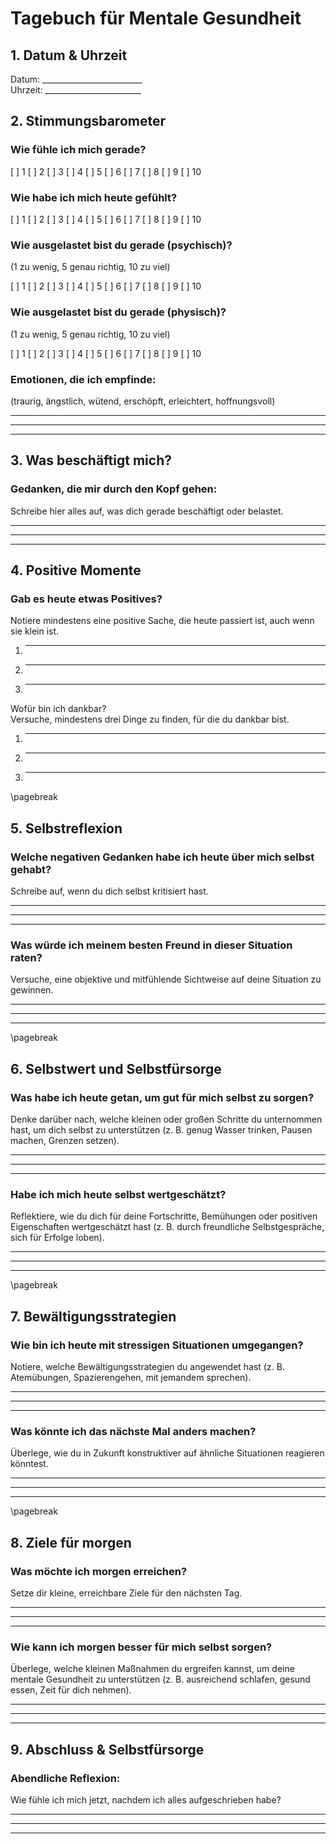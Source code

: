 # Tagebuch für Mentale Gesundheit



## 1. Datum & Uhrzeit
Datum: _________________________  
Uhrzeit: ________________________



## 2. Stimmungsbarometer
### Wie fühle ich mich gerade?

[  ] 1 [  ] 2 [  ] 3 [  ] 4 [  ] 5 [  ] 6 [  ] 7 [  ] 8 [  ] 9 [  ] 10

### Wie habe ich mich heute gefühlt?
[  ] 1 [  ] 2 [  ] 3 [  ] 4 [  ] 5 [  ] 6 [  ] 7 [  ] 8 [  ] 9 [  ] 10

### Wie ausgelastet bist du gerade (psychisch)?
(1 zu wenig, 5 genau richtig, 10 zu viel)

[  ] 1 [  ] 2 [  ] 3 [  ] 4 [  ] 5 [  ] 6 [  ] 7 [  ] 8 [  ] 9 [  ] 10

### Wie ausgelastet bist du gerade (physisch)?

(1 zu wenig, 5 genau richtig, 10 zu viel)

[  ] 1 [  ] 2 [  ] 3 [  ] 4 [  ] 5 [  ] 6 [  ] 7 [  ] 8 [  ] 9 [  ] 10

### Emotionen, die ich empfinde:
(traurig, ängstlich, wütend, erschöpft, erleichtert, hoffnungsvoll)  
___________________________________________________________________________
___________________________________________________________________________
___________________________________________________________________________



## 3. Was beschäftigt mich?
### Gedanken, die mir durch den Kopf gehen:  
Schreibe hier alles auf, was dich gerade beschäftigt oder belastet.  
___________________________________________________________________________
___________________________________________________________________________
___________________________________________________________________________



## 4. Positive Momente
### Gab es heute etwas Positives?  
Notiere mindestens eine positive Sache, die heute passiert ist, auch wenn sie klein ist.  
1. _______________________________________________________________________
2. _______________________________________________________________________
3. _______________________________________________________________________

Wofür bin ich dankbar?  
Versuche, mindestens drei Dinge zu finden, für die du dankbar bist.  
1. _______________________________________________________________________ 
2. _______________________________________________________________________  
3. _______________________________________________________________________

\pagebreak

## 5. Selbstreflexion
### Welche negativen Gedanken habe ich heute über mich selbst gehabt?  
Schreibe auf, wenn du dich selbst kritisiert hast.  
___________________________________________________________________________
___________________________________________________________________________
___________________________________________________________________________


### Was würde ich meinem besten Freund in dieser Situation raten?  
Versuche, eine objektive und mitfühlende Sichtweise auf deine Situation zu gewinnen.  
___________________________________________________________________________
___________________________________________________________________________
___________________________________________________________________________  

\pagebreak

## 6. Selbstwert und Selbstfürsorge
### Was habe ich heute getan, um gut für mich selbst zu sorgen?
Denke darüber nach, welche kleinen oder großen Schritte du unternommen hast, um dich selbst zu unterstützen (z. B. genug Wasser trinken, Pausen machen, Grenzen setzen).
___________________________________________________________________________
___________________________________________________________________________
___________________________________________________________________________

### Habe ich mich heute selbst wertgeschätzt?
Reflektiere, wie du dich für deine Fortschritte, Bemühungen oder positiven Eigenschaften wertgeschätzt hast (z. B. durch freundliche Selbstgespräche, sich für Erfolge loben).
___________________________________________________________________________
___________________________________________________________________________
___________________________________________________________________________

\pagebreak

## 7. Bewältigungsstrategien
### Wie bin ich heute mit stressigen Situationen umgegangen?  
Notiere, welche Bewältigungsstrategien du angewendet hast (z. B. Atemübungen, Spazierengehen, mit jemandem sprechen).  
___________________________________________________________________________
___________________________________________________________________________
___________________________________________________________________________ 


### Was könnte ich das nächste Mal anders machen?  
Überlege, wie du in Zukunft konstruktiver auf ähnliche Situationen reagieren könntest.  
___________________________________________________________________________
___________________________________________________________________________
___________________________________________________________________________

\pagebreak

## 8. Ziele für morgen
### Was möchte ich morgen erreichen?  
Setze dir kleine, erreichbare Ziele für den nächsten Tag.  
___________________________________________________________________________
___________________________________________________________________________
___________________________________________________________________________

### Wie kann ich morgen besser für mich selbst sorgen?  
Überlege, welche kleinen Maßnahmen du ergreifen kannst, um deine mentale Gesundheit zu unterstützen (z. B. ausreichend schlafen, gesund essen, Zeit für dich nehmen).
___________________________________________________________________________
___________________________________________________________________________
___________________________________________________________________________

## 9. Abschluss & Selbstfürsorge
### Abendliche Reflexion:
Wie fühle ich mich jetzt, nachdem ich alles aufgeschrieben habe?
___________________________________________________________________________
___________________________________________________________________________
___________________________________________________________________________